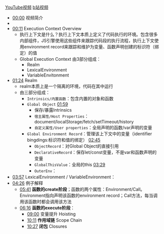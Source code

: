 [YouTube视频](https://www.youtube.com/watch?v=zdGfo6I1yrA&ab_channel=LydiaHallie)
[b站视频](https://www.bilibili.com/video/BV16w4m197PV/?spm_id_from=333.999.0.0&vd_source=22af953ea4c09540ad1966711a2d53f0)


- [00:00](https://www.bilibili.com/video/BV16w4m197PV/?t=0.108247#t=0.11) 视频简介
- 
- [00:11](https://www.bilibili.com/video/BV16w4m197PV/?t=11.645425#t=11.65) Execution Context Overview
	- 执行上下文是什么？执行上下文本质上定义了代码执行的环境。包含很多内部组件，JS引擎使用这些组件来跟踪代码段的执行流程，执行上下文使用environment record来跟踪和维护为变量、函数声明创建的标识符（绑定）的值
	- Global Execution Context 由3部分组成：
		- Realm
		- LexicalEnvironment
		- VariableEnvitonment
- [01:24](https://www.bilibili.com/video/BV16w4m197PV/?t=84.613012#t=01:24.61) Realm
	- realm本质上是一个隔离的环境，代码在其中运行
	- 由三部分组成：
		- `Intrinsics/内置函数`：包含内置的对象和函数
		- `Global Object` [01:59](https://www.bilibili.com/video/BV16w4m197PV/?t=119.898017#t=01:59.90) 
			- 保存/暴露Intrinsics
			- `宿主属性/Host Properties`： document/localStorage/fetch/setTimeout/history
			- `自定义属性/User properties`：全局声明的函数/var声明的变量
		- `Global Environment Record`：管理该上下文中的变量（identifier bingdings:标识符和值的绑定） [02:45](https://www.bilibili.com/video/BV16w4m197PV/?t=165.269302#t=02:45.27)
			- `ObjectRecord`：对Global Object的直接引用
			- `DeclarativeRecord`：保存let/const变量，不是var和函数声明的变量
			- `GlobalThisValue`：全局的this [03:29](https://www.bilibili.com/video/BV16w4m197PV/?t=209.731061#t=03:29.73) 
			- `OuterEnv`：
- [03:57](https://www.bilibili.com/video/BV16w4m197PV/?t=237.500098#t=03:57.50) LexicalEnvironment / VariableEnvironment：
- [04:26](https://www.bilibili.com/video/BV16w4m197PV/?t=266.597824#t=04:26.60) 例子解释
	- [05:41](https://www.bilibili.com/video/BV16w4m197PV/?t=341.015584#t=05:41.02) **函数的create阶段**；函数的两个属性：Environment/Call。Environment指向声明该函数的environment record；Call方法，每当调用该函数时都会调用该方法
	- [06:16](https://www.bilibili.com/video/BV16w4m197PV/?t=376.839284#t=06:16.84) **函数的execute阶段**：
		- [09:00](https://www.bilibili.com/video/BV16w4m197PV/?t=540.666144#t=09:00.67) 变量提升 Hoisting
		- [10:11](https://www.bilibili.com/video/BV16w4m197PV/?t=611.420751#t=10:11.42) **作用域链** Scope Chain
		- [10:27](https://www.bilibili.com/video/BV16w4m197PV/?t=627.557933#t=10:27.56) **闭包** Closures